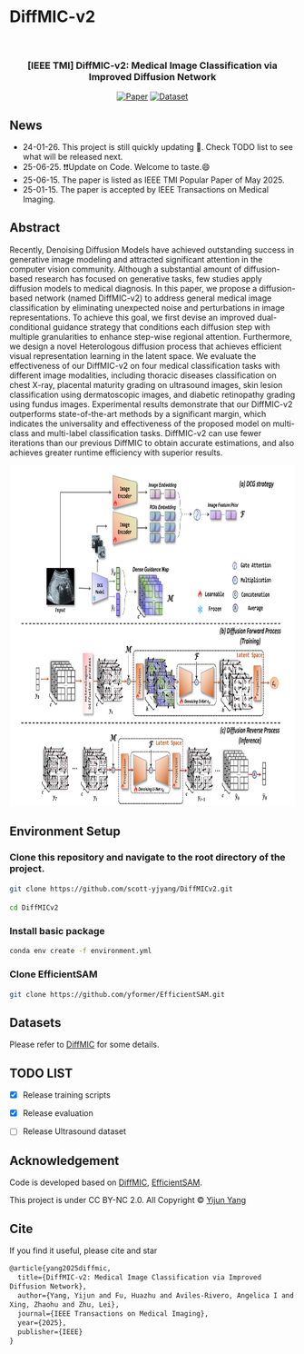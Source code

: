 # DiffMIC-v2
<div align="center">
<br>
<h3>[IEEE TMI] DiffMIC-v2: Medical Image Classification via Improved Diffusion Network</h3>

<p align="center">
  <a href="[https://arxiv.org/abs/2506.02327](https://ieeexplore.ieee.org/abstract/document/10843287)"><img src="https://img.shields.io/badge/Paper-<COLOR>.svg" alt="Paper"></a>
  <a href="https://github.com/scott-yjyang/DiffMICv2"><img src="https://img.shields.io/badge/Dataset-yellow.svg" alt="Dataset"></a>
 <p align="center">
  
</div>

## News
- 24-01-26. This project is still quickly updating 🌝. Check TODO list to see what will be released next.
- 25-06-25. ❗❗Update on Code. Welcome to taste.😄
- 25-06-15. The paper is listed as IEEE TMI Popular Paper of May 2025.
- 25-01-15. The paper is accepted by IEEE Transactions on Medical Imaging.


## Abstract

Recently, Denoising Diffusion Models have achieved outstanding success in generative image modeling and attracted significant attention in the computer vision community. Although a substantial amount of diffusion-based research has focused on generative tasks, few studies apply diffusion models to medical diagnosis. 
In this paper, we propose a diffusion-based network (named DiffMIC-v2) to address general medical image classification by eliminating unexpected noise and perturbations in image representations. 
To achieve this goal, we first devise an improved dual-conditional guidance strategy that conditions each diffusion step with multiple granularities to enhance step-wise regional attention. 
Furthermore, we design a novel Heterologous diffusion process that achieves efficient visual representation learning in the latent space. 
We evaluate the effectiveness of our DiffMIC-v2 on four medical classification tasks with different image modalities, including thoracic diseases classification on chest X-ray, placental maturity grading on ultrasound images, skin lesion classification using dermatoscopic images, and diabetic retinopathy grading using fundus images. 
Experimental results demonstrate that our DiffMIC-v2 outperforms state-of-the-art methods by a significant margin, which indicates the universality and effectiveness of the proposed model on multi-class and multi-label classification tasks. 
DiffMIC-v2 can use fewer iterations than our previous DiffMIC to obtain accurate estimations, and also achieves greater runtime efficiency with superior results. 

<img width="800" height="600" src="https://github.com/scott-yjyang/DiffMICv2/blob/main/assets/framework.png">


## Environment Setup
### Clone this repository and navigate to the root directory of the project.

```bash
git clone https://github.com/scott-yjyang/DiffMICv2.git

cd DiffMICv2
```

### Install basic package

```bash
conda env create -f environment.yml
```


### Clone EfficientSAM

```bash
git clone https://github.com/yformer/EfficientSAM.git

```

## Datasets
Please refer to [DiffMIC](https://github.com/scott-yjyang/DiffMIC) for some details.




## TODO LIST

- [x] Release training scripts
- [x] Release evaluation
- [ ] Release Ultrasound dataset



## Acknowledgement

Code is developed based on [DiffMIC](https://github.com/scott-yjyang/DiffMIC), [EfficientSAM](https://github.com/yformer/EfficientSAM).

This project is under CC BY-NC 2.0. All Copyright © [Yijun Yang](https://yijun-yang.github.io/)

## Cite
If you find it useful, please cite and star
~~~
@article{yang2025diffmic,
  title={DiffMIC-v2: Medical Image Classification via Improved Diffusion Network},
  author={Yang, Yijun and Fu, Huazhu and Aviles-Rivero, Angelica I and Xing, Zhaohu and Zhu, Lei},
  journal={IEEE Transactions on Medical Imaging},
  year={2025},
  publisher={IEEE}
}
~~~
